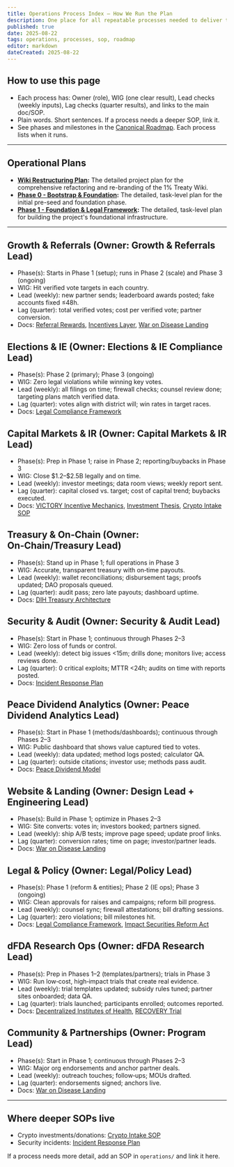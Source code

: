 ```yaml
---
title: Operations Process Index — How We Run the Plan
description: One place for all repeatable processes needed to deliver the 1% Treaty → DIH → dFDA plan. Each process has an owner role, a WIG, and simple lead/lag checks.
published: true
date: 2025-08-22
tags: operations, processes, sop, roadmap
editor: markdown
dateCreated: 2025-08-22
---
```


## How to use this page
- Each process has: Owner (role), WIG (one clear result), Lead checks (weekly inputs), Lag checks (quarter results), and links to the main doc/SOP.
- Plain words. Short sentences. If a process needs a deeper SOP, link it.
 - See phases and milestones in the [Canonical Roadmap](../strategy/roadmap.md). Each process lists when it runs.

---

## Operational Plans

- **[Wiki Restructuring Plan](./wiki-restructuring-plan.md):** The detailed project plan for the comprehensive refactoring and re-branding of the 1% Treaty Wiki.
- **[Phase 0 - Bootstrap & Foundation](./phase-0-plan.md):** The detailed, task-level plan for the initial pre-seed and foundation phase.
- **[Phase 1 - Foundation & Legal Framework](./phase-1-plan.md):** The detailed, task-level plan for building the project's foundational infrastructure.

---

## Growth & Referrals (Owner: Growth & Referrals Lead)
- Phase(s): Starts in Phase 1 (setup); runs in Phase 2 (scale) and Phase 3 (ongoing)
- WIG: Hit verified vote targets in each country.
- Lead (weekly): new partner sends; leaderboard awards posted; fake accounts fixed ≤48h.
- Lag (quarter): total verified votes; cost per verified vote; partner conversion.
- Docs: [Referral Rewards](../strategy/referral-rewards-system.md), [Incentives Layer](../strategy/incentives-layer.md), [War on Disease Landing](../strategy/warondisease-landing.md)

## Elections & IE (Owner: Elections & IE Compliance Lead)
- Phase(s): Phase 2 (primary); Phase 3 (ongoing)
- WIG: Zero legal violations while winning key votes.
- Lead (weekly): all filings on time; firewall checks; counsel review done; targeting plans match verified data.
- Lag (quarter): votes align with district will; win rates in target races.
- Docs: [Legal Compliance Framework](../strategy/legal-compliance-framework.md)

## Capital Markets & IR (Owner: Capital Markets & IR Lead)
- Phase(s): Prep in Phase 1; raise in Phase 2; reporting/buybacks in Phase 3
- WIG: Close \$1.2–\$2.5B legally and on time.
- Lead (weekly): investor meetings; data room views; weekly report sent.
- Lag (quarter): capital closed vs. target; cost of capital trend; buybacks executed.
- Docs: [VICTORY Incentive Mechanics](../strategy/1-percent-treaty/victory-bonds-tokenomics.md), [Investment Thesis](../economic-models/victory-bond-investment-thesis.md), [Crypto Intake SOP](./crypto-intake-sop.md)

## Treasury & On‑Chain (Owner: On‑Chain/Treasury Lead)
- Phase(s): Stand up in Phase 1; full operations in Phase 3
- WIG: Accurate, transparent treasury with on‑time payouts.
- Lead (weekly): wallet reconciliations; disbursement tags; proofs updated; DAO proposals queued.
- Lag (quarter): audit pass; zero late payouts; dashboard uptime.
- Docs: [DIH Treasury Architecture](../features/treasury/dih-treasury-architecture.md)

## Security & Audit (Owner: Security & Audit Lead)
- Phase(s): Start in Phase 1; continuous through Phases 2–3
- WIG: Zero loss of funds or control.
- Lead (weekly): detect big issues <15m; drills done; monitors live; access reviews done.
- Lag (quarter): 0 critical exploits; MTTR <24h; audits on time with reports posted.
- Docs: [Incident Response Plan](./security/incident-response-plan.md)

## Peace Dividend Analytics (Owner: Peace Dividend Analytics Lead)
- Phase(s): Start in Phase 1 (methods/dashboards); continuous through Phases 2–3
- WIG: Public dashboard that shows value captured tied to votes.
- Lead (weekly): data updated; method logs posted; calculator QA.
- Lag (quarter): outside citations; investor use; methods pass audit.
- Docs: [Peace Dividend Model](../economic-models/peace-dividend-value-capture.md)

## Website & Landing (Owner: Design Lead + Engineering Lead)
- Phase(s): Build in Phase 1; optimize in Phases 2–3
- WIG: Site converts: votes in; investors booked; partners signed.
- Lead (weekly): ship A/B tests; improve page speed; update proof links.
- Lag (quarter): conversion rates; time on page; investor/partner leads.
- Docs: [War on Disease Landing](../strategy/warondisease-landing.md)

## Legal & Policy (Owner: Legal/Policy Lead)
- Phase(s): Phase 1 (reform & entities); Phase 2 (IE ops); Phase 3 (ongoing)
- WIG: Clean approvals for raises and campaigns; reform bill progress.
- Lead (weekly): counsel sync; firewall attestations; bill drafting sessions.
- Lag (quarter): zero violations; bill milestones hit.
- Docs: [Legal Compliance Framework](../strategy/legal-compliance-framework.md), [Impact Securities Reform Act](../regulatory/impact-securities-reform.md)

## dFDA Research Ops (Owner: dFDA Research Lead)
- Phase(s): Prep in Phases 1–2 (templates/partners); trials in Phase 3
- WIG: Run low‑cost, high‑impact trials that create real evidence.
- Lead (weekly): trial templates updated; subsidy rules tuned; partner sites onboarded; data QA.
- Lag (quarter): trials launched; participants enrolled; outcomes reported.
- Docs: [Decentralized Institutes of Health](../strategy/1-percent-treaty/decentralized-institutes-of-health.md), [RECOVERY Trial](../reference/recovery-trial.md)

## Community & Partnerships (Owner: Program Lead)
- Phase(s): Start in Phase 1; continuous through Phases 2–3
- WIG: Major org endorsements and anchor partner deals.
- Lead (weekly): outreach touches; follow‑ups; MOUs drafted.
- Lag (quarter): endorsements signed; anchors live.
- Docs: [War on Disease Landing](../strategy/warondisease-landing.md)

---

## Where deeper SOPs live
- Crypto investments/donations: [Crypto Intake SOP](./crypto-intake-sop.md)
- Security incidents: [Incident Response Plan](./security/incident-response-plan.md)

If a process needs more detail, add an SOP in `operations/` and link it here.


